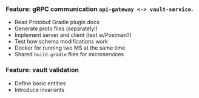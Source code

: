 ### Feature: gRPC communication `api-gateway <-> vault-service`.
- Read Protobuf Gradle plugin docs
- Generate proto files (separately!)
- Implement server and client (test w/Postman?)
- Test how schema modifications work
- Docker for running two MS at the same time
- Shared `build.gradle` files for microservices

### Feature: vault validation
- Define basic entities
- Introduce invariants
